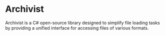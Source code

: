 # Archivist
Archivist is a C# open-source library designed to simplify file loading tasks by providing a unified interface for accessing files of various formats.
